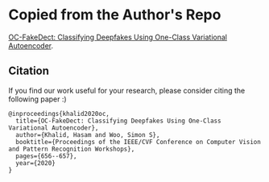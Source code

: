 # Copied from the Author's Repo

[OC-FakeDect: Classifying Deepfakes Using One-Class Variational Autoencoder](https://openaccess.thecvf.com/content_CVPRW_2020/html/w39/Khalid_OC-FakeDect_Classifying_Deepfakes_Using_One-Class_Variational_Autoencoder_CVPRW_2020_paper.html).

## Citation
If you find our work useful for your research, please consider citing the following paper :)

```
@inproceedings{khalid2020oc,
  title={OC-FakeDect: Classifying Deepfakes Using One-Class Variational Autoencoder},
  author={Khalid, Hasam and Woo, Simon S},
  booktitle={Proceedings of the IEEE/CVF Conference on Computer Vision and Pattern Recognition Workshops},
  pages={656--657},
  year={2020}
}
```

